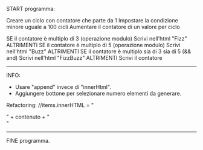 START programma:

Creare un ciclo con contatore che parte da 1
Impostare la condizione minore uguale a 100 cicli
Aumentare il contatore di un valore per ciclo

SE il contatore è multiplo di 3 (operazione modulo)
    Scrivi nell'html "Fizz"
ALTRIMENTI SE il contatore è multiplo di 5 (operazione modulo)
    Scrivi nell'html "Buzz"
ALTRIMENTI SE il contatore è multiplo sia di 3 sia di 5 (&& and)
    Scrivi nell'html "FizzBuzz"
ALTRIMENTI
    Scrivi il contatore

********
INFO: 
- Usare "append" invece di "innerHtml".
- Aggiungere bottone per selezionare numero elementi da generare.

Refactoring:
//items.innerHTML = "<div class="box  +  + ">" + contenuto + "</div>"
********

FINE programma.